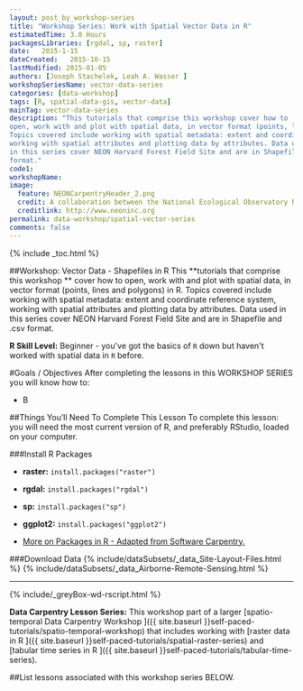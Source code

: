 ```yaml
---
layout: post_by_workshop-series
title: "Workshop Series: Work with Spatial Vector Data in R"
estimatedTime: 3.0 Hours
packagesLibraries: [rgdal, sp, raster]
date:   2015-1-15
dateCreated:   2015-10-15
lastModified: 2015-01-05
authors: [Joseph Stachelek, Leah A. Wasser ]
workshopSeriesName: vector-data-series
categories: [data-workshop]
tags: [R, spatial-data-gis, vector-data]
mainTag: vector-data-series
description: "This tutorials that comprise this workshop cover how to 
open, work with and plot with spatial data, in vector format (points, lines and polygons) in R. 
Topics covered include working with spatial metadata: extent and coordinate reference system,
working with spatial attributes and plotting data by attributes. Data used
in this series cover NEON Harvard Forest Field Site and are in Shapefile and .csv
format." 
code1: 
workshopName: 
image:
  feature: NEONCarpentryHeader_2.png
  credit: A collaboration between the National Ecological Observatory Network (NEON) and Data Carpentry
  creditlink: http://www.neoninc.org
permalink: data-workshop/spatial-vector-series
comments: false
---
```


{% include _toc.html %}

##Workshop: Vector Data - Shapefiles in R
This **tutorials that comprise this workshop ** cover how to 
open, work with and plot with spatial data, in vector format (points, lines and polygons) in R. 
Topics covered include working with spatial metadata: extent and coordinate reference system,
working with spatial attributes and plotting data by attributes. Data used
in this series cover NEON Harvard Forest Field Site and are in Shapefile and .csv
format.

**R Skill Level:** Beginner - you've got the basics of `R` down but haven't worked with
spatial data in `R` before.

<div id="objectives" markdown="1">

#Goals / Objectives
After completing the lessons in this WORKSHOP SERIES you will know how to:

 * B
 
##Things You’ll Need To Complete This Lesson
To complete this lesson: you will need the most current version of R, and 
preferably RStudio, loaded on your computer.

###Install R Packages

* **raster:** `install.packages("raster")`
* **rgdal:** `install.packages("rgdal")`
* **sp:** `install.packages("sp")`
* **ggplot2:** `install.packages("ggplot2")`

* [More on Packages in R - Adapted from Software Carpentry.]({{site.baseurl}}R/Packages-In-R/)


###Download Data
{% include/dataSubsets/_data_Site-Layout-Files.html %}
{% include/dataSubsets/_data_Airborne-Remote-Sensing.html %}

****

{% include/_greyBox-wd-rscript.html %}

**Data Carpentry Lesson Series:** This workshop part of a larger 
[spatio-temporal Data Carpentry Workshop ]({{ site.baseurl }}self-paced-tutorials/spatio-temporal-workshop)
that includes working with
[raster data in R ]({{ site.baseurl }}self-paced-tutorials/spatial-raster-series) 
and  
[tabular time series in R ]({{ site.baseurl }}self-paced-tutorials/tabular-time-series).
</div> 

##List lessons associated with this workshop series BELOW.


